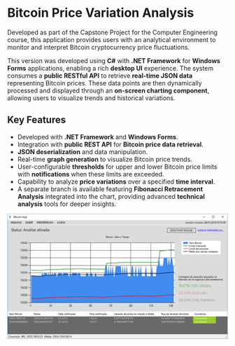 # Bitcoin Price Variation Analysis

Developed as part of the Capstone Project for the Computer Engineering course, this application provides users with an analytical environment to monitor and interpret Bitcoin cryptocurrency price fluctuations.

This version was developed using **C#** with **.NET Framework** for **Windows Forms** applications, enabling a rich **desktop UI** experience. The system consumes a **public RESTful API** to retrieve **real-time JSON data** representing Bitcoin prices. These data points are then dynamically processed and displayed through an **on-screen charting component**, allowing users to visualize trends and historical variations.

## Key Features

- Developed with **.NET Framework** and **Windows Forms**.
- Integration with **public REST API** for **Bitcoin price data retrieval**.
- **JSON deserialization** and data manipulation.
- Real-time **graph generation** to visualize Bitcoin price trends.
- User-configurable **thresholds** for upper and lower Bitcoin price limits with **notifications** when these limits are exceeded.
- Capability to analyze **price variations** over a specified **time interval**.
- A separate branch is available featuring **Fibonacci Retracement Analysis** integrated into the chart, providing advanced **technical analysis** tools for deeper insights.

![Application Screenshot](btcHojePrint.png)

